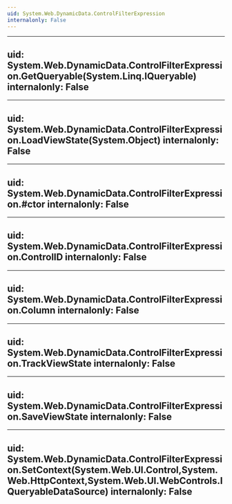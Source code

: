 ```yaml
---
uid: System.Web.DynamicData.ControlFilterExpression
internalonly: False
---
```


---
uid: System.Web.DynamicData.ControlFilterExpression.GetQueryable(System.Linq.IQueryable)
internalonly: False
---

---
uid: System.Web.DynamicData.ControlFilterExpression.LoadViewState(System.Object)
internalonly: False
---

---
uid: System.Web.DynamicData.ControlFilterExpression.#ctor
internalonly: False
---

---
uid: System.Web.DynamicData.ControlFilterExpression.ControlID
internalonly: False
---

---
uid: System.Web.DynamicData.ControlFilterExpression.Column
internalonly: False
---

---
uid: System.Web.DynamicData.ControlFilterExpression.TrackViewState
internalonly: False
---

---
uid: System.Web.DynamicData.ControlFilterExpression.SaveViewState
internalonly: False
---

---
uid: System.Web.DynamicData.ControlFilterExpression.SetContext(System.Web.UI.Control,System.Web.HttpContext,System.Web.UI.WebControls.IQueryableDataSource)
internalonly: False
---

